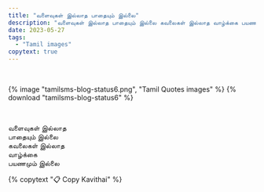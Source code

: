 ```yaml
---
title: "வளைவுகள் இல்லாத பாதையும் இல்லை"
description: "வளைவுகள் இல்லாத பாதையும் இல்லை கவலைகள் இல்லாத வாழ்க்கை பயணமும் இல்லை"
date: 2023-05-27
tags:
  - "Tamil images"
copytext: true
---
```


&nbsp;

{% image "tamilsms-blog-status6.png", "Tamil Quotes images" %}
{% download "tamilsms-blog-status6" %}

&nbsp;

<div id="getkavithai">

வளைவுகள் இல்லாத  
பாதையும் இல்லை  
கவலைகள் இல்லாத  
வாழ்க்கை  
பயணமும் இல்லை

</div>

{% copytext "📋 Copy Kavithai" %}

